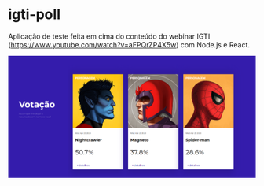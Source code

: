 # igti-poll
Aplicação de teste feita em cima do conteúdo do webinar IGTI (https://www.youtube.com/watch?v=aFPQrZP4X5w) com Node.js e React.

![Print](assets/print.png)